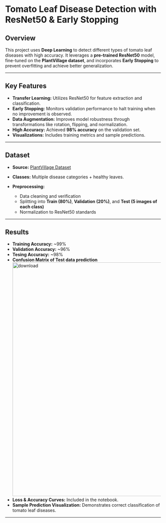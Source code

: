 # Tomato Leaf Disease Detection with ResNet50 & Early Stopping

## Overview

This project uses **Deep Learning** to detect different types of tomato leaf diseases with high accuracy.
It leverages a **pre-trained ResNet50** model, fine-tuned on the **PlantVillage dataset**, and incorporates **Early Stopping** to prevent overfitting and achieve better generalization.

---

## Key Features

* **Transfer Learning:** Utilizes ResNet50 for feature extraction and classification.
* **Early Stopping:** Monitors validation performance to halt training when no improvement is observed.
* **Data Augmentation:** Improves model robustness through transformations like rotation, flipping, and normalization.
* **High Accuracy:** Achieved **98% accuracy** on the validation set.
* **Visualizations:** Includes training metrics and sample predictions.

---

## Dataset

* **Source:** [PlantVillage Dataset](https://www.kaggle.com/datasets/emmarex/plantdisease)
* **Classes:** Multiple disease categories + healthy leaves.
* **Preprocessing:**


  * Data cleaning and verification
  * Splitting into **Train (80%)**, **Validation (20%)**, and **Test (5 images of each class)**
  * Normalization to ResNet50 standards

---

## Results

* **Training Accuracy:** \~99%
* **Validation Accuracy:** \~96%
* **Tesing Accuracy:** \~98%
* **Confusion Matrix of Test data prediction**<img width="810" height="753" alt="download" src="https://github.com/user-attachments/assets/29690051-7646-48a1-a6be-f9ef11028bee" />
* **Loss & Accuracy Curves:** Included in the notebook.
* **Sample Prediction Visualization:** Demonstrates correct classification of tomato leaf diseases.

---

